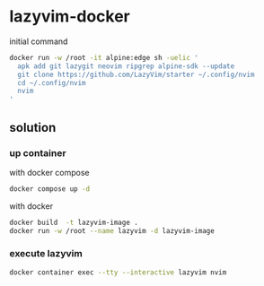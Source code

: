 # lazyvim-docker

initial command

```sh
docker run -w /root -it alpine:edge sh -uelic '
  apk add git lazygit neovim ripgrep alpine-sdk --update
  git clone https://github.com/LazyVim/starter ~/.config/nvim
  cd ~/.config/nvim
  nvim
'
```

## solution

### up container

with docker compose

```sh
docker compose up -d
```

with docker

```sh
docker build  -t lazyvim-image .
docker run -w /root --name lazyvim -d lazyvim-image
```

### execute lazyvim

```sh
docker container exec --tty --interactive lazyvim nvim
```